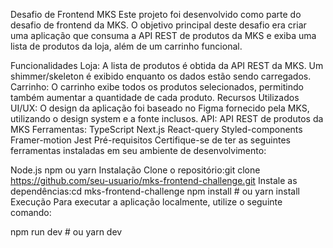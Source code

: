 Desafio de Frontend MKS
Este projeto foi desenvolvido como parte do desafio de frontend da MKS. O objetivo principal deste desafio era criar uma aplicação que consuma a API REST de produtos da MKS e exiba uma lista de produtos da loja, além de um carrinho funcional.

Funcionalidades
Loja: A lista de produtos é obtida da API REST da MKS. Um shimmer/skeleton é exibido enquanto os dados estão sendo carregados.
Carrinho: O carrinho exibe todos os produtos selecionados, permitindo também aumentar a quantidade de cada produto.
Recursos Utilizados
UI/UX: O design da aplicação foi baseado no Figma fornecido pela MKS, utilizando o design system e a fonte inclusos.
API: API REST de produtos da MKS
Ferramentas:
TypeScript
Next.js
React-query
Styled-components
Framer-motion
Jest
Pré-requisitos
Certifique-se de ter as seguintes ferramentas instaladas em seu ambiente de desenvolvimento:

Node.js
npm ou yarn
Instalação
Clone o repositório:git clone https://github.com/seu-usuario/mks-frontend-challenge.git
Instale as dependências:cd mks-frontend-challenge
npm install # ou yarn install
Execução
Para executar a aplicação localmente, utilize o seguinte comando:

npm run dev # ou yarn dev



